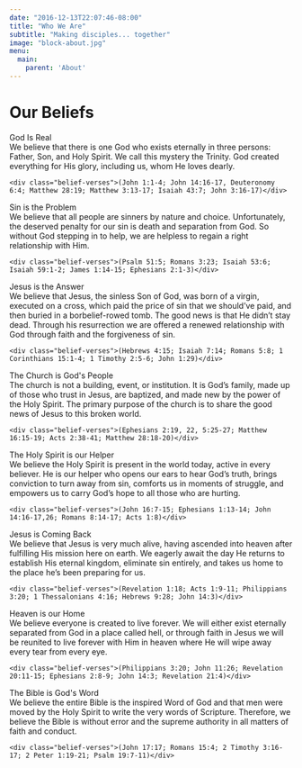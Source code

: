 ```yaml
---
date: "2016-12-13T22:07:46-08:00"
title: "Who We Are"
subtitle: "Making disciples... together"
image: "block-about.jpg"
menu:
  main:
    parent: 'About'
---
```


# Our Beliefs

<div class="belief-row">
  <div class="col-sm-4 belief-header">
    God Is Real
  </div>
  <div class="col-sm-8 belief-body">
    We believe that there is one God who exists eternally in three persons: Father, Son, and Holy Spirit. We call this mystery the Trinity. God created everything for His glory, including us, whom He loves dearly.  

    <div class="belief-verses">(John 1:1-4; John 14:16-17, Deuteronomy 6:4; Matthew 28:19; Matthew 3:13-17; Isaiah 43:7; John 3:16-17)</div>
  </div>
</div>

<div class="belief-row">
  <div class="col-sm-4 belief-header">
    Sin is the Problem
  </div>
  <div class="col-sm-8 belief-body">
    We believe that all people are sinners by nature and choice. Unfortunately, the deserved penalty for our sin is death and separation from God. So without God stepping in to help, we are helpless to regain a right relationship with Him. 

    <div class="belief-verses">(Psalm 51:5; Romans 3:23; Isaiah 53:6; Isaiah 59:1-2; James 1:14-15; Ephesians 2:1-3)</div>
  </div>
</div>


<div class="belief-row">
  <div class="col-sm-4 belief-header">
    Jesus is the Answer
  </div>
  <div class="col-sm-8 belief-body">
    We believe that Jesus, the sinless Son of God, was born of a virgin, executed on a cross, which paid the price of sin that we should’ve paid, and then buried in a borbelief-rowed tomb. The good news is that He didn’t stay dead. Through his resurrection we are offered a renewed relationship with God through faith and the forgiveness of sin. 

    <div class="belief-verses">(Hebrews 4:15; Isaiah 7:14; Romans 5:8; 1 Corinthians 15:1-4; 1 Timothy 2:5-6; John 1:29)</div>
  </div>
</div>

<div class="belief-row">
  <div class="col-sm-4 belief-header">
    The Church is God's People
  </div>
  <div class="col-sm-8 belief-body">
    The church is not a building, event, or institution. It is God’s family, made up of those who trust in Jesus, are baptized, and made new by the power of the Holy Spirit. The primary purpose of the church is to share the good news of Jesus to this broken world. 

    <div class="belief-verses">(Ephesians 2:19, 22, 5:25-27; Matthew 16:15-19; Acts 2:38-41; Matthew 28:18-20)</div>
  </div>
</div>

<div class="belief-row">
  <div class="col-sm-4 belief-header">
    The Holy Spirit is our Helper
  </div>
  <div class="col-sm-8 belief-body">
    We believe the Holy Spirit is present in the world today, active in every believer. He is our helper who opens our ears to hear God’s truth, brings conviction to turn away from sin, comforts us in moments of struggle, and empowers us to carry God’s hope to all those who are hurting. 

    <div class="belief-verses">(John 16:7-15; Ephesians 1:13-14; John 14:16-17,26; Romans 8:14-17; Acts 1:8)</div>
  </div>
</div>


<div class="belief-row">
  <div class="col-sm-4 belief-header">
    Jesus is Coming Back
  </div>
  <div class="col-sm-8 belief-body">
    We believe that Jesus is very much alive, having ascended into heaven after fulfilling His mission here on earth. We eagerly await the day He returns to establish His eternal kingdom, eliminate sin entirely, and takes us home to the place he’s been preparing for us.  

    <div class="belief-verses">(Revelation 1:18; Acts 1:9-11; Philippians 3:20; 1 Thessalonians 4:16; Hebrews 9:28; John 14:3)</div>
  </div>
</div>

<div class="belief-row">
  <div class="col-sm-4 belief-header">
    Heaven is our Home
  </div>
  <div class="col-sm-8 belief-body">
    We believe everyone is created to live forever. We will either exist eternally separated from God in a place called hell, or through faith in Jesus we will be reunited to live forever with Him in heaven where He will wipe away every tear from every eye. 

    <div class="belief-verses">(Philippians 3:20; John 11:26; Revelation 20:11-15; Ephesians 2:8-9; John 14:3; Revelation 21:4)</div>
  </div>
</div>


<div class="belief-row">
  <div class="col-sm-4 belief-header">
    The Bible is God's Word
  </div>
  <div class="col-sm-8 belief-body">
    We believe the entire Bible is the inspired Word of God and that men were moved by the Holy Spirit to write the very words of Scripture. Therefore, we believe the Bible is without error and the supreme authority in all matters of faith and conduct. 

    <div class="belief-verses">(John 17:17; Romans 15:4; 2 Timothy 3:16-17; 2 Peter 1:19-21; Psalm 19:7-11)</div>
  </div>
</div>



